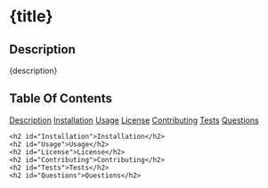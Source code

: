 <h1>{title}</h1>
    <h2 id="Description">Description</h2>
    {description}
    <h2>Table Of Contents</h2>
    <a href ="#Description">Description</a>
    <a href ="#Installation">Installation</a>
    <a href ="#Usage">Usage</a>
    <a href ="#License">License</a>
    <a href ="#Contributing">Contributing</a>
    <a href ="#Tests">Tests</a>
    <a href ="#Questions">Questions</a>

    <h2 id="Installation">Installation</h2>
    <h2 id="Usage">Usage</h2>
    <h2 id="License">License</h2>
    <h2 id="Contributing">Contributing</h2>
    <h2 id="Tests">Tests</h2>
    <h2 id="Questions">Questions</h2>
    

